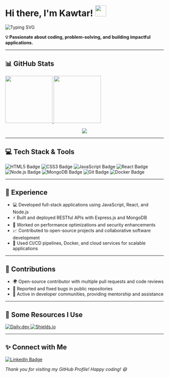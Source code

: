 <!-- Replace 'kawtarlabzae' with your GitHub username everywhere needed! -->

<h1>
  Hi there, I'm Kawtar! 
  <img src="https://media.giphy.com/media/hvRJCLFzcasrR4ia7z/giphy.gif" width="35">
</h1>

<!-- Typing SVG (optional, just a fun touch) -->
<img src="https://readme-typing-svg.herokuapp.com?size=25&duration=4000&color=198cff&center=false&vCenter=false&lines=Welcome+to+my+GitHub+Profile!;I'm+a+Full-Stack+Developer;Open+to+Collaborations;Always+Learning+New+Technologies" alt="Typing SVG" />

<p>
  <b>💡 Passionate about coding, problem-solving, and building impactful applications.</b>
</p>

<hr>

<h2>📊 GitHub Stats</h2>
<a href="#">
  <img src="https://github-readme-stats.vercel.app/api?username=kawtarlabzae&theme=tokyonight&show_icons=true" height="150" />
</a>
<a href="#">
  <img src="https://github-readme-stats.vercel.app/api/top-langs/?username=kawtarlabzae&langs_count=5&theme=tokyonight&layout=compact" height="150" />
</a>
<br>
<p align="center">
  <img src="https://github-readme-activity-graph.vercel.app/graph?username=ouvh&theme=radical" />
</p>


<hr>

<h2>💻 Tech Stack & Tools</h2>
<p>
  <img src="https://img.shields.io/badge/-HTML5-E34F26?style=for-the-badge&logo=HTML5&logoColor=white" alt="HTML5 Badge" />
  <img src="https://img.shields.io/badge/-CSS3-1572B6?style=for-the-badge&logo=CSS3&logoColor=white" alt="CSS3 Badge" />
  <img src="https://img.shields.io/badge/-JavaScript-F7DF1E?style=for-the-badge&logo=javascript&logoColor=black" alt="JavaScript Badge" />
  <img src="https://img.shields.io/badge/-React-61DAFB?style=for-the-badge&logo=react&logoColor=black" alt="React Badge" />
  <img src="https://img.shields.io/badge/-Node.js-339933?style=for-the-badge&logo=node.js&logoColor=white" alt="Node.js Badge" />
  <img src="https://img.shields.io/badge/-MongoDB-4EA94B?style=for-the-badge&logo=mongodb&logoColor=white" alt="MongoDB Badge" />
  <img src="https://img.shields.io/badge/-Git-F05032?style=for-the-badge&logo=git&logoColor=white" alt="Git Badge" />
  <img src="https://img.shields.io/badge/-Docker-2496ED?style=for-the-badge&logo=docker&logoColor=white" alt="Docker Badge" />
</p>

<hr>

<h2>💼 Experience</h2>
<ul>
  <li>💻 Developed full-stack applications using JavaScript, React, and Node.js</li>
  <li>⚡ Built and deployed RESTful APIs with Express.js and MongoDB</li>
  <li>🚀 Worked on performance optimizations and security enhancements</li>
  <li>📈 Contributed to open-source projects and collaborative software development</li>
  <li>🔧 Used CI/CD pipelines, Docker, and cloud services for scalable applications</li>
</ul>

<hr>

<h2>🔗 Contributions</h2>
<ul>
  <li>🌍 Open-source contributor with multiple pull requests and code reviews</li>
  <li>🐛 Reported and fixed bugs in public repositories</li>
  <li>📢 Active in developer communities, providing mentorship and assistance</li>
</ul>

<hr>

<h2>🚀 Some Resources I Use</h2>
<p>
  <a href="https://app.daily.dev/">
    <img src="https://img.shields.io/badge/daily.dev-232B2B?style=for-the-badge&logo=daily.dev&logoColor=white" alt="Daily.dev" />
  </a>

  <a href="https://shields.io/">
    <img src="https://img.shields.io/badge/Shields.io-Building_Badges-Informational?style=for-the-badge&logo=none" alt="Shields.io" />
  </a>
</p>

<hr>

<h2>✨ Connect with Me</h2>
<p>
  <a href="https://www.linkedin.com/in/kawtar-labzae/">
    <img src="https://img.shields.io/badge/LinkedIn-0077B5?style=for-the-badge&logo=linkedin&logoColor=white" alt="LinkedIn Badge"/>
  </a>
</p>

<p>
  <i>Thank you for visiting my GitHub Profile! Happy coding! 😄</i>
</p>
